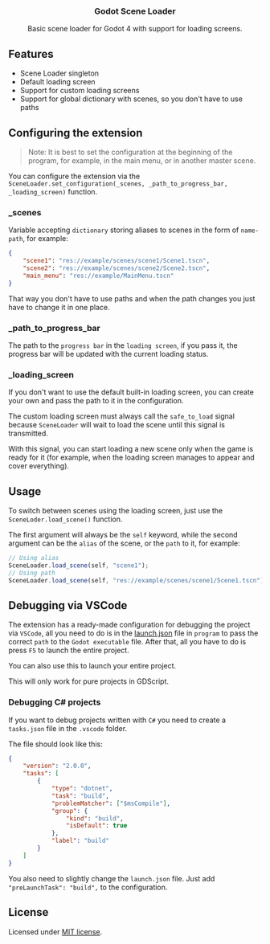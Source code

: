 <div align="center">
	<h3>Godot Scene Loader</h3>
	<p />
	<p>Basic scene loader for Godot 4 with support for loading screens.</p>
</div>

## Features

-   Scene Loader singleton
-   Default loading screen
-   Support for custom loading screens
-   Support for global dictionary with scenes, so you don't have to use paths

## Configuring the extension

> Note: It is best to set the configuration at the beginning of the program, for example, in the main menu, or in another master scene.

You can configure the extension via the `SceneLoader.set_configuration(_scenes, _path_to_progress_bar, _loading_screen)` function.

### \_scenes

Variable accepting `dictionary` storing aliases to scenes in the form of `name-path`, for example:

```json
{
	"scene1": "res://example/scenes/scene1/Scene1.tscn",
	"scene2": "res://example/scenes/scene2/Scene2.tscn",
	"main_menu": "res://example/MainMenu.tscn"
}
```

That way you don't have to use paths and when the path changes you just have to change it in one place.

### \_path_to_progress_bar

The path to the `progress bar` in the `loading screen`, if you pass it, the progress bar will be updated with the current loading status.

### \_loading_screen

If you don't want to use the default built-in loading screen, you can create your own and pass the path to it in the configuration.

The custom loading screen must always call the `safe_to_load` signal because `SceneLoader` will wait to load the scene until this signal is transmitted.

With this signal, you can start loading a new scene only when the game is ready for it (for example, when the loading screen manages to appear and cover everything).

## Usage

To switch between scenes using the loading screen, just use the `SceneLoder.load_scene()` function.

The first argument will always be the `self` keyword, while the second argument can be the `alias` of the scene, or the `path` to it, for example:

```ts
// Using alias
SceneLoader.load_scene(self, "scene1");
// Using path
SceneLoader.load_scene(self, "res://example/scenes/scene1/Scene1.tscn");
```

## Debugging via VSCode

The extension has a ready-made configuration for debugging the project via `VSCode`, all you need to do is in the [launch.json](.vscode/launch.json) file in `program` to pass the correct `path` to the `Godot executable` file.
After that, all you have to do is press `F5` to launch the entire project.

You can also use this to launch your entire project.

This will only work for pure projects in GDScript.

### Debugging C# projects

If you want to debug projects written with `C#` you need to create a `tasks.json` file in the `.vscode` folder.

The file should look like this:

```json
{
	"version": "2.0.0",
	"tasks": [
		{
			"type": "dotnet",
			"task": "build",
			"problemMatcher": ["$msCompile"],
			"group": {
				"kind": "build",
				"isDefault": true
			},
			"label": "build"
		}
	]
}
```

You also need to slightly change the `launch.json` file.
Just add `"preLaunchTask": "build",` to the configuration.

## License

Licensed under [MIT license](./LICENSE).
